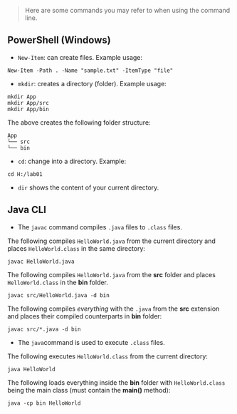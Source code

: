 > Here are some commands you may refer to when using the command line.

## PowerShell (Windows)
* `New-Item`: can create files. Example usage:
```
New-Item -Path . -Name "sample.txt" -ItemType "file"
```
* `mkdir`: creates a directory (folder). Example usage:
```
mkdir App
mkdir App/src
mkdir App/bin
```
The above creates the following folder structure:
```
App
└── src
└── bin
```
* `cd`: change into a directory. Example:
```
cd H:/lab01
```

* `dir` shows the content of your current directory.

## Java CLI
* The `javac` command compiles `.java` files to `.class` files.

The following compiles `HelloWorld.java` from the current directory and places `HelloWorld.class` in the same directory:
```
javac HelloWorld.java
```

The following compiles `HelloWorld.java` from the **src** folder and places `HelloWorld.class` in the **bin** folder. 
```
javac src/HelloWorld.java -d bin
```

The following compiles *everything* with the `.java` from the **src** extension and places their compiled counterparts in **bin** folder:
```
javac src/*.java -d bin
```

* The `java`command is used to execute `.class` files.

The following executes `HelloWorld.class` from the current directory:
```
java HelloWorld
```

The following loads everything inside the **bin** folder with `HelloWorld.class` being the main class (must contain the **main()** method):
```
java -cp bin HelloWorld
```